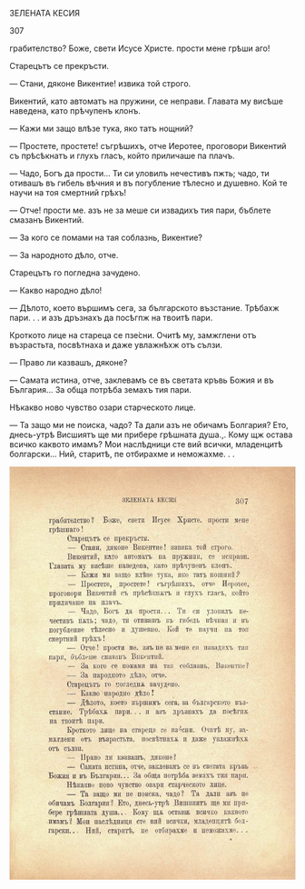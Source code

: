 ﻿ЗЕЛЕНАТА КЕСИЯ

307

грабителство? Боже, свети Исусе Христе. прости мене грѣши аго!

Старецътъ се прекръсти.

— Стани, дяконе Викентие! извика той строго.

Викентий, като автоматъ на пружини, се неправи. Главата му висѣше наведена, като прѣчупенъ клонъ.

— Кажи ми защо влѣзе тука, яко татъ нощний?

— Простете, простете! съгрѣшихъ, отче Иеротее, проговори Викентий съ прѣсѣкнатъ и глухъ гласъ, който приличаше па плачъ.

— Чадо, Богъ да прости... Ти си уловилъ нечестивъ пжть; чадо, ти отивашъ въ гибель вѣчния и въ погубление тѣлесно и душевно. Кой те научи на тоя смертний грѣхъ!

— Отче! прости ме. азъ не за меше си извадихъ тия пари, бъблете смазанъ Викентий.

— За кого се помами на тая соблазнь, Викентие?

— За народното дѣло, отче.

Старецътъ го погледна зачудено.

— Какво народно дѣло!

— Дѣлото, което вършимъ сега, за българското възстание. Трѣбахж пари. . . и азъ дръзнахъ да посѣгпж на твоитѣ пари.

Кроткото лице на стареца се пзе́сни. Очитѣ му, замжглени отъ възрастьта, посвѣтнаха и даже увлажнѣхж отъ сълзи.

— Право ли казвашъ, дяконе?

— Самата истина, отче, заклевамъ се въ светата кръвь Божия и въ България... За обща потрѣба земахъ тия пари.

Нѣкакво ново чувство озари старческото лице.

— Та защо ми не поиска, чадо? Та дали азъ не обичамъ Болгария? Ето, днесь-утрѣ Висшиятъ ще ми прибере грѣшната душа.,. Кому щж остава всичко каквото имамъ? Мои наслѣдници сте вий всички, младенцитѣ болгарски... Ний, старитѣ, пе отбирахме и неможахме. . .

![original](images/346.jpg)

